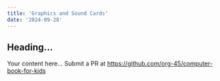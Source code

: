 ```yaml
---
title: 'Graphics and Sound Cards'
date: '2024-09-28'
---
```


## Heading...
Your content here...
Submit a PR at https://github.com/org-45/computer-book-for-kids
